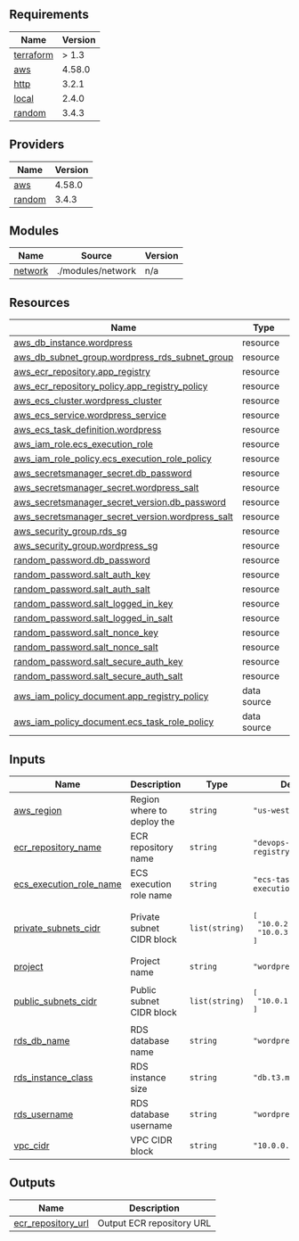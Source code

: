 <!-- BEGIN_TF_DOCS -->
## Requirements

| Name | Version |
|------|---------|
| <a name="requirement_terraform"></a> [terraform](#requirement\_terraform) | > 1.3 |
| <a name="requirement_aws"></a> [aws](#requirement\_aws) | 4.58.0 |
| <a name="requirement_http"></a> [http](#requirement\_http) | 3.2.1 |
| <a name="requirement_local"></a> [local](#requirement\_local) | 2.4.0 |
| <a name="requirement_random"></a> [random](#requirement\_random) | 3.4.3 |

## Providers

| Name | Version |
|------|---------|
| <a name="provider_aws"></a> [aws](#provider\_aws) | 4.58.0 |
| <a name="provider_random"></a> [random](#provider\_random) | 3.4.3 |

## Modules

| Name | Source | Version |
|------|--------|---------|
| <a name="module_network"></a> [network](#module\_network) | ./modules/network | n/a |

## Resources

| Name | Type |
|------|------|
| [aws_db_instance.wordpress](https://registry.terraform.io/providers/hashicorp/aws/4.58.0/docs/resources/db_instance) | resource |
| [aws_db_subnet_group.wordpress_rds_subnet_group](https://registry.terraform.io/providers/hashicorp/aws/4.58.0/docs/resources/db_subnet_group) | resource |
| [aws_ecr_repository.app_registry](https://registry.terraform.io/providers/hashicorp/aws/4.58.0/docs/resources/ecr_repository) | resource |
| [aws_ecr_repository_policy.app_registry_policy](https://registry.terraform.io/providers/hashicorp/aws/4.58.0/docs/resources/ecr_repository_policy) | resource |
| [aws_ecs_cluster.wordpress_cluster](https://registry.terraform.io/providers/hashicorp/aws/4.58.0/docs/resources/ecs_cluster) | resource |
| [aws_ecs_service.wordpress_service](https://registry.terraform.io/providers/hashicorp/aws/4.58.0/docs/resources/ecs_service) | resource |
| [aws_ecs_task_definition.wordpress](https://registry.terraform.io/providers/hashicorp/aws/4.58.0/docs/resources/ecs_task_definition) | resource |
| [aws_iam_role.ecs_execution_role](https://registry.terraform.io/providers/hashicorp/aws/4.58.0/docs/resources/iam_role) | resource |
| [aws_iam_role_policy.ecs_execution_role_policy](https://registry.terraform.io/providers/hashicorp/aws/4.58.0/docs/resources/iam_role_policy) | resource |
| [aws_secretsmanager_secret.db_password](https://registry.terraform.io/providers/hashicorp/aws/4.58.0/docs/resources/secretsmanager_secret) | resource |
| [aws_secretsmanager_secret.wordpress_salt](https://registry.terraform.io/providers/hashicorp/aws/4.58.0/docs/resources/secretsmanager_secret) | resource |
| [aws_secretsmanager_secret_version.db_password](https://registry.terraform.io/providers/hashicorp/aws/4.58.0/docs/resources/secretsmanager_secret_version) | resource |
| [aws_secretsmanager_secret_version.wordpress_salt](https://registry.terraform.io/providers/hashicorp/aws/4.58.0/docs/resources/secretsmanager_secret_version) | resource |
| [aws_security_group.rds_sg](https://registry.terraform.io/providers/hashicorp/aws/4.58.0/docs/resources/security_group) | resource |
| [aws_security_group.wordpress_sg](https://registry.terraform.io/providers/hashicorp/aws/4.58.0/docs/resources/security_group) | resource |
| [random_password.db_password](https://registry.terraform.io/providers/hashicorp/random/3.4.3/docs/resources/password) | resource |
| [random_password.salt_auth_key](https://registry.terraform.io/providers/hashicorp/random/3.4.3/docs/resources/password) | resource |
| [random_password.salt_auth_salt](https://registry.terraform.io/providers/hashicorp/random/3.4.3/docs/resources/password) | resource |
| [random_password.salt_logged_in_key](https://registry.terraform.io/providers/hashicorp/random/3.4.3/docs/resources/password) | resource |
| [random_password.salt_logged_in_salt](https://registry.terraform.io/providers/hashicorp/random/3.4.3/docs/resources/password) | resource |
| [random_password.salt_nonce_key](https://registry.terraform.io/providers/hashicorp/random/3.4.3/docs/resources/password) | resource |
| [random_password.salt_nonce_salt](https://registry.terraform.io/providers/hashicorp/random/3.4.3/docs/resources/password) | resource |
| [random_password.salt_secure_auth_key](https://registry.terraform.io/providers/hashicorp/random/3.4.3/docs/resources/password) | resource |
| [random_password.salt_secure_auth_salt](https://registry.terraform.io/providers/hashicorp/random/3.4.3/docs/resources/password) | resource |
| [aws_iam_policy_document.app_registry_policy](https://registry.terraform.io/providers/hashicorp/aws/4.58.0/docs/data-sources/iam_policy_document) | data source |
| [aws_iam_policy_document.ecs_task_role_policy](https://registry.terraform.io/providers/hashicorp/aws/4.58.0/docs/data-sources/iam_policy_document) | data source |

## Inputs

| Name | Description | Type | Default | Required |
|------|-------------|------|---------|:--------:|
| <a name="input_aws_region"></a> [aws\_region](#input\_aws\_region) | Region where to deploy the | `string` | `"us-west-1"` | no |
| <a name="input_ecr_repository_name"></a> [ecr\_repository\_name](#input\_ecr\_repository\_name) | ECR repository name | `string` | `"devops-app-registry/wordpress"` | no |
| <a name="input_ecs_execution_role_name"></a> [ecs\_execution\_role\_name](#input\_ecs\_execution\_role\_name) | ECS execution role name | `string` | `"ecs-task-execution-role"` | no |
| <a name="input_private_subnets_cidr"></a> [private\_subnets\_cidr](#input\_private\_subnets\_cidr) | Private subnet CIDR block | `list(string)` | <pre>[<br>  "10.0.2.0/24",<br>  "10.0.3.0/24"<br>]</pre> | no |
| <a name="input_project"></a> [project](#input\_project) | Project name | `string` | `"wordpress-demo"` | no |
| <a name="input_public_subnets_cidr"></a> [public\_subnets\_cidr](#input\_public\_subnets\_cidr) | Public subnet CIDR block | `list(string)` | <pre>[<br>  "10.0.1.0/24"<br>]</pre> | no |
| <a name="input_rds_db_name"></a> [rds\_db\_name](#input\_rds\_db\_name) | RDS database name | `string` | `"wordpress"` | no |
| <a name="input_rds_instance_class"></a> [rds\_instance\_class](#input\_rds\_instance\_class) | RDS instance size | `string` | `"db.t3.micro"` | no |
| <a name="input_rds_username"></a> [rds\_username](#input\_rds\_username) | RDS database username | `string` | `"wordpress_user"` | no |
| <a name="input_vpc_cidr"></a> [vpc\_cidr](#input\_vpc\_cidr) | VPC CIDR block | `string` | `"10.0.0.0/16"` | no |

## Outputs

| Name | Description |
|------|-------------|
| <a name="output_ecr_repository_url"></a> [ecr\_repository\_url](#output\_ecr\_repository\_url) | Output ECR repository URL |
<!-- END_TF_DOCS -->
